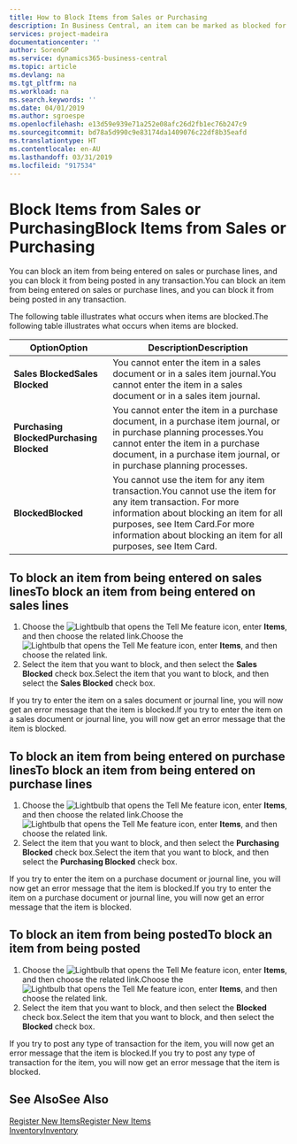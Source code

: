 ```yaml
---
title: How to Block Items from Sales or Purchasing
description: In Business Central, an item can be marked as blocked for sales, blocked for purchase, or blocked for all purposes.
services: project-madeira
documentationcenter: ''
author: SorenGP
ms.service: dynamics365-business-central
ms.topic: article
ms.devlang: na
ms.tgt_pltfrm: na
ms.workload: na
ms.search.keywords: ''
ms.date: 04/01/2019
ms.author: sgroespe
ms.openlocfilehash: e13d59e939e71a252e08afc26d2fb1ec76b247c9
ms.sourcegitcommit: bd78a5d990c9e83174da1409076c22df8b35eafd
ms.translationtype: HT
ms.contentlocale: en-AU
ms.lasthandoff: 03/31/2019
ms.locfileid: "917534"
---
```

# <a name="block-items-from-sales-or-purchasing"></a><span data-ttu-id="5f11a-103">Block Items from Sales or Purchasing</span><span class="sxs-lookup"><span data-stu-id="5f11a-103">Block Items from Sales or Purchasing</span></span>
<span data-ttu-id="5f11a-104">You can block an item from being entered on sales or purchase lines, and you can block it from being posted in any transaction.</span><span class="sxs-lookup"><span data-stu-id="5f11a-104">You can block an item from being entered on sales or purchase lines, and you can block it from being posted in any transaction.</span></span>  

<span data-ttu-id="5f11a-105">The following table illustrates what occurs when items are blocked.</span><span class="sxs-lookup"><span data-stu-id="5f11a-105">The following table illustrates what occurs when items are blocked.</span></span>  

|<span data-ttu-id="5f11a-106">Option</span><span class="sxs-lookup"><span data-stu-id="5f11a-106">Option</span></span>|<span data-ttu-id="5f11a-107">Description</span><span class="sxs-lookup"><span data-stu-id="5f11a-107">Description</span></span>|  
|--------------------|------------|  
|<span data-ttu-id="5f11a-108">**Sales Blocked**</span><span class="sxs-lookup"><span data-stu-id="5f11a-108">**Sales Blocked**</span></span>|<span data-ttu-id="5f11a-109">You cannot enter the item in a sales document or in a sales item journal.</span><span class="sxs-lookup"><span data-stu-id="5f11a-109">You cannot enter the item in a sales document or in a sales item journal.</span></span>|  
|<span data-ttu-id="5f11a-110">**Purchasing Blocked**</span><span class="sxs-lookup"><span data-stu-id="5f11a-110">**Purchasing Blocked**</span></span>|<span data-ttu-id="5f11a-111">You cannot enter the item in a purchase document, in a purchase item journal, or in purchase planning processes.</span><span class="sxs-lookup"><span data-stu-id="5f11a-111">You cannot enter the item in a purchase document, in a purchase item journal, or in purchase planning processes.</span></span>|  
|<span data-ttu-id="5f11a-112">**Blocked**</span><span class="sxs-lookup"><span data-stu-id="5f11a-112">**Blocked**</span></span>|<span data-ttu-id="5f11a-113">You cannot use the item for any item transaction.</span><span class="sxs-lookup"><span data-stu-id="5f11a-113">You cannot use the item for any item transaction.</span></span> <span data-ttu-id="5f11a-114">For more information about blocking an item for all purposes, see Item Card.</span><span class="sxs-lookup"><span data-stu-id="5f11a-114">For more information about blocking an item for all purposes, see Item Card.</span></span>|  

## <a name="to-block-an-item-from-being-entered-on-sales-lines"></a><span data-ttu-id="5f11a-115">To block an item from being entered on sales lines</span><span class="sxs-lookup"><span data-stu-id="5f11a-115">To block an item from being entered on sales lines</span></span>  

1.  <span data-ttu-id="5f11a-116">Choose the ![Lightbulb that opens the Tell Me feature](media/ui-search/search_small.png "Tell me what you want to do") icon, enter **Items**, and then choose the related link.</span><span class="sxs-lookup"><span data-stu-id="5f11a-116">Choose the ![Lightbulb that opens the Tell Me feature](media/ui-search/search_small.png "Tell me what you want to do") icon, enter **Items**, and then choose the related link.</span></span>  
2.  <span data-ttu-id="5f11a-117">Select the item that you want to block, and then select the **Sales Blocked** check box.</span><span class="sxs-lookup"><span data-stu-id="5f11a-117">Select the item that you want to block, and then select the **Sales Blocked** check box.</span></span>  

<span data-ttu-id="5f11a-118">If you try to enter the item on a sales document or journal line, you will now get an error message that the item is blocked.</span><span class="sxs-lookup"><span data-stu-id="5f11a-118">If you try to enter the item on a sales document or journal line, you will now get an error message that the item is blocked.</span></span>

## <a name="to-block-an-item-from-being-entered-on-purchase-lines"></a><span data-ttu-id="5f11a-119">To block an item from being entered on purchase lines</span><span class="sxs-lookup"><span data-stu-id="5f11a-119">To block an item from being entered on purchase lines</span></span>  

1.  <span data-ttu-id="5f11a-120">Choose the ![Lightbulb that opens the Tell Me feature](media/ui-search/search_small.png "Tell me what you want to do") icon, enter **Items**, and then choose the related link.</span><span class="sxs-lookup"><span data-stu-id="5f11a-120">Choose the ![Lightbulb that opens the Tell Me feature](media/ui-search/search_small.png "Tell me what you want to do") icon, enter **Items**, and then choose the related link.</span></span>  
2.  <span data-ttu-id="5f11a-121">Select the item that you want to block, and then select the **Purchasing Blocked** check box.</span><span class="sxs-lookup"><span data-stu-id="5f11a-121">Select the item that you want to block, and then select the **Purchasing Blocked** check box.</span></span>  

<span data-ttu-id="5f11a-122">If you try to enter the item on a purchase document or journal line, you will now get an error message that the item is blocked.</span><span class="sxs-lookup"><span data-stu-id="5f11a-122">If you try to enter the item on a purchase document or journal line, you will now get an error message that the item is blocked.</span></span>

## <a name="to-block-an-item-from-being-posted"></a><span data-ttu-id="5f11a-123">To block an item from being posted</span><span class="sxs-lookup"><span data-stu-id="5f11a-123">To block an item from being posted</span></span>
1. <span data-ttu-id="5f11a-124">Choose the ![Lightbulb that opens the Tell Me feature](media/ui-search/search_small.png "Tell me what you want to do") icon, enter **Items**, and then choose the related link.</span><span class="sxs-lookup"><span data-stu-id="5f11a-124">Choose the ![Lightbulb that opens the Tell Me feature](media/ui-search/search_small.png "Tell me what you want to do") icon, enter **Items**, and then choose the related link.</span></span>
2. <span data-ttu-id="5f11a-125">Select the item that you want to block, and then select the **Blocked** check box.</span><span class="sxs-lookup"><span data-stu-id="5f11a-125">Select the item that you want to block, and then select the **Blocked** check box.</span></span>

<span data-ttu-id="5f11a-126">If you try to post any type of transaction for the item, you will now get an error message that the item is blocked.</span><span class="sxs-lookup"><span data-stu-id="5f11a-126">If you try to post any type of transaction for the item, you will now get an error message that the item is blocked.</span></span>

## <a name="see-also"></a><span data-ttu-id="5f11a-127">See Also</span><span class="sxs-lookup"><span data-stu-id="5f11a-127">See Also</span></span>  
[<span data-ttu-id="5f11a-128">Register New Items</span><span class="sxs-lookup"><span data-stu-id="5f11a-128">Register New Items</span></span>](inventory-how-register-new-items.md)  
[<span data-ttu-id="5f11a-129">Inventory</span><span class="sxs-lookup"><span data-stu-id="5f11a-129">Inventory</span></span>](inventory-manage-inventory.md)  
